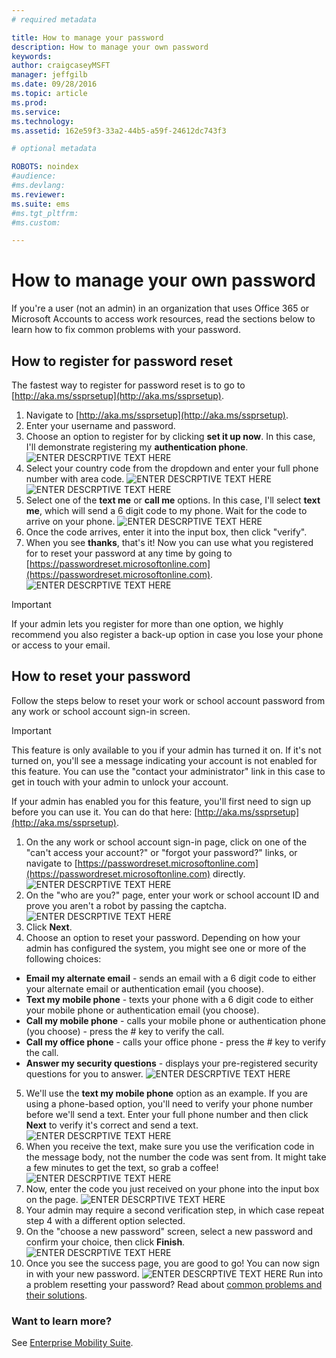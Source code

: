 ```yaml
---
# required metadata

title: How to manage your password
description: How to manage your own password
keywords:
author: craigcaseyMSFT
manager: jeffgilb
ms.date: 09/28/2016
ms.topic: article
ms.prod:
ms.service:
ms.technology:
ms.assetid: 162e59f3-33a2-44b5-a59f-24612dc743f3

# optional metadata

ROBOTS: noindex
#audience:
#ms.devlang:
ms.reviewer:
ms.suite: ems
#ms.tgt_pltfrm:
#ms.custom:

---
```


# How to manage your own password

If you're a user (not an admin) in an organization that uses Office 365 or Microsoft Accounts to access work resources, read the sections below to learn how to fix common problems with your password.

## How to register for password reset
The fastest way to register for password reset is to go to [http://aka.ms/ssprsetup](http://aka.ms/ssprsetup).

1.	Navigate to [http://aka.ms/ssprsetup](http://aka.ms/ssprsetup).
2.	Enter your username and password.
3.	Choose an option to register for by clicking **set it up now**. In this case, I'll demonstrate registering my **authentication phone**.
![ENTER DESCRPTIVE TEXT HERE](./media/ft-mngPW-1-setup.png)
4.	Select your country code from the dropdown and enter your full phone number with area code.
![ENTER DESCRPTIVE TEXT HERE](./media/ft-mngPW-2-enterNumber.png)![ENTER DESCRPTIVE TEXT HERE](./media/ft-mngPW-3-enterNumber2.png)
5.	Select one of the **text me** or **call me** options. In this case, I'll select **text me**, which will send a 6 digit code to my phone. Wait for the code to arrive on your phone.
![ENTER DESCRPTIVE TEXT HERE](./media/ft-mngPW-4-textCode.png)
6.	Once the code arrives, enter it into the input box, then click "verify".
7.	When you see **thanks**, that's it! Now you can use what you registered for to reset your password at any time by going to [https://passwordreset.microsoftonline.com](https://passwordreset.microsoftonline.com).
![ENTER DESCRPTIVE TEXT HERE](./media/ft-mngPW-5-thanks.png)

> [!IMPORTANT]
> If your admin lets you register for more than one option, we highly recommend you also register a back-up option in case you lose your phone or access to your email.

## How to reset your password
Follow the steps below to reset your work or school account password from any work or school account sign-in screen.

> [!IMPORTANT]
> This feature is only available to you if your admin has turned it on. If it's not turned on, you'll see a message indicating your account is not enabled for this feature. You can use the "contact your administrator" link in this case to get in touch with your admin to unlock your account.
>
If your admin has enabled you for this feature, you'll first need to sign up before you can use it. You can do that here: [http://aka.ms/ssprsetup](http://aka.ms/ssprsetup).

1.	On the any work or school account sign-in page, click on one of the "can't access your account?" or "forgot your password?" links, or navigate to [https://passwordreset.microsoftonline.com](https://passwordreset.microsoftonline.com) directly.
![ENTER DESCRPTIVE TEXT HERE](./media/ft-mngPW-6-resetPWbegin.png)
2.	On the "who are you?" page, enter your work or school account ID and prove you aren't a robot by passing the captcha.
![ENTER DESCRPTIVE TEXT HERE](./media/ft-mngPW-7-enterID.png)
3.	Click **Next**.
4.	Choose an option to reset your password. Depending on how your admin has configured the system, you might see one or more of the following choices:
 - **Email my alternate email** - sends an email with a 6 digit code to either your alternate email or authentication email (you choose).
  - **Text my mobile phone** - texts your phone with a 6 digit code to either your mobile phone or authentication email (you choose).
  - **Call my mobile phone** - calls your mobile phone or authentication phone (you choose) - press the # key to verify the call.
 - **Call my office phone** - calls your office phone - press the # key to verify the call.
 - **Answer my security questions** - displays your pre-registered security questions for you to answer.
 ![ENTER DESCRPTIVE TEXT HERE](./media/ft-mngPW-8-answerQuestions.png)
5.	We'll use the **text my mobile phone** option as an example. If you are using a phone-based option, you'll need to verify your phone number before we'll send a text. Enter your full phone number and then click **Next** to verify it's correct and send a text.
![ENTER DESCRPTIVE TEXT HERE](./media/ft-mngPW-9-textNumber.png)
6.	When you receive the text, make sure you use the verification code in the message body, not the number the code was sent from. It might take a few minutes to get the text, so grab a coffee!
![ENTER DESCRPTIVE TEXT HERE](./media/ft-mngPW-10-verificationCode.png)
7.	Now, enter the code you just received on your phone into the input box on the page.
![ENTER DESCRPTIVE TEXT HERE](./media/ft-mngPW-11-enterCode.png)
8.	Your admin may require a second verification step, in which case repeat step 4 with a different option selected.
9.	On the "choose a new password" screen, select a new password and confirm your choice, then click **Finish**.
![ENTER DESCRPTIVE TEXT HERE](./media/ft-mngPW-12-clickFinish.png)
10.	Once you see the success page, you are good to go! You can now sign in with your new password.
![ENTER DESCRPTIVE TEXT HERE](./media/ft-mngPW-13-success.png)
Run into a problem resetting your password? Read about [common problems and their solutions](https://azure.microsoft.com/en-us/documentation/articles/active-directory-passwords-update-your-own-password/#common-problems-and-their-solutions).

### Want to learn more?
See [Enterprise Mobility Suite](https://www.microsoft.com/en-us/server-cloud/enterprise-mobility/overview.aspx).
